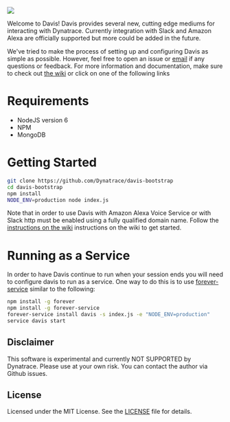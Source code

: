 ![](https://s3.amazonaws.com/dynatrace-davis/assets/images/dynatrace-davis-logo.png)

Welcome to Davis!  Davis provides several new, cutting edge mediums for interacting with Dynatrace.  Currently integration with Slack and Amazon Alexa are officially supported but more could be added in the future.

We've tried to make the process of setting up and configuring Davis as simple as possible.  However, feel free to open an issue or <a href="mailto:davis@dynatrace.com">email</a> if any questions or feedback. For more information and documentation, make sure to check out [the wiki](https://github.com/Dynatrace/davis-server/wiki) or click on one of the following links

# Requirements

- NodeJS version 6
- NPM
- MongoDB

# Getting Started

```bash
git clone https://github.com/Dynatrace/davis-bootstrap
cd davis-bootstrap
npm install
NODE_ENV=production node index.js
```

Note that in order to use Davis with Amazon Alexa Voice Service or with Slack http must be enabled using a fully qualified domain name. Follow the [instructions on the wiki](https://github.com/Dynatrace/davis-server/wiki/Getting%20Started#custom-deployment) instructions on the wiki to get started.

# Running as a Service

In order to have Davis continue to run when your session ends you will need to configure davis to run as a service.
One way to do this is to use [forever-service](https://github.com/zapty/forever-service) similar to the following:

```bash
npm install -g forever
npm install -g forever-service
forever-service install davis -s index.js -e "NODE_ENV=production"
service davis start
```

## Disclaimer
This software is experimental and currently NOT SUPPORTED by Dynatrace.
Please use at your own risk. You can contact the author via Github issues.

## License
Licensed under the MIT License. See the [LICENSE](LICENSE) file for details.
